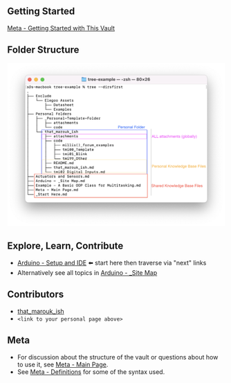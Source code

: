 ## Getting Started
[Meta - Getting Started with This Vault](Meta%20-%20Getting%20Started%20with%20This%20Vault.md)

## Folder Structure
![](attachments/Screen%20Shot%202022-11-10%20at%209.46.43%20AM.png)

## Explore, Learn, Contribute
- [Arduino - Setup and IDE](Arduino%20-%20Setup%20and%20IDE.md) ⬅️ start here then traverse via "next" links
- Alternatively see all topics in [Arduino - _Site Map](Arduino%20-%20_Site%20Map.md)

## Contributors
- [that_marouk_ish](Personal%20Folders/that_marouk_ish/that_marouk_ish.md)
- `<link to your personal page above>`

## Meta
- For discussion about the structure of the vault or questions about how to use it, see  [Meta - Main Page](Meta%20-%20Main%20Page.md).
- See [Meta - Definitions](Meta%20-%20Definitions.md) for some of the syntax used. 